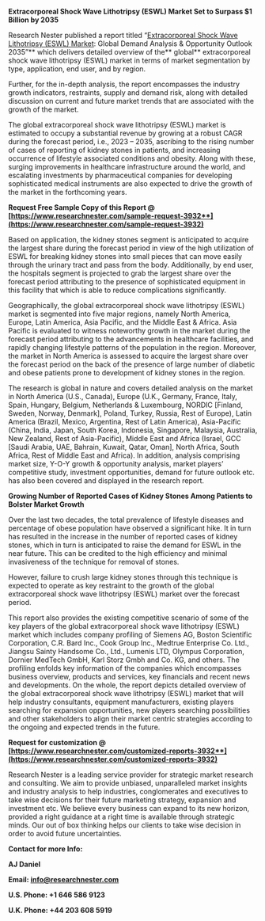 ﻿**Extracorporeal Shock Wave Lithotripsy (ESWL) Market<a name="_hlk95332286"></a> Set to Surpass $1 Billion by 2035**

Research Nester published a report titled “[Extracorporeal Shock Wave Lithotripsy (ESWL) Market](https://www.researchnester.com/reports/extracorporeal-shock-wave-lithotripsy-eswl-market/3932): Global Demand Analysis & Opportunity Outlook 2035”** which delivers detailed overview of the** global** extracorporeal shock wave lithotripsy (ESWL) market in terms of market segmentation by type, application, end user, and by region.

Further, for the in-depth analysis, the report encompasses the industry growth indicators, restraints, supply and demand risk, along with detailed discussion on current and future market trends that are associated with the growth of the market.

The global extracorporeal shock wave lithotripsy (ESWL) market is estimated to occupy a substantial revenue by growing at a robust CAGR<a name="_hlk91521038"></a> during the forecast period, i.e., 2023 – 2035, ascribing to the rising number of cases of reporting of kidney stones in patients, and increasing occurrence of lifestyle associated conditions and obesity. Along with these, surging improvements in healthcare infrastructure around the world, and escalating investments by pharmaceutical companies for developing sophisticated medical instruments are also expected to drive the growth of the market in the forthcoming years. 

**Request Free Sample Copy of this Report @ [https://www.researchnester.com/sample-request-3932**](https://www.researchnester.com/sample-request-3932)**

Based on application, the kidney stones segment is anticipated to acquire the largest share during the forecast period in view of the high utilization of ESWL for breaking kidney stones into small pieces that can move easily through the urinary tract and pass from the body. Additionally, by end user, the hospitals segment is projected to grab the largest share over the forecast period attributing to the presence of sophisticated equipment in this facility that which is able to reduce complications significantly. 

Geographically, the global extracorporeal shock wave lithotripsy (ESWL) market is segmented into five major regions, namely North America, Europe, Latin America, Asia Pacific, and the Middle East & Africa. Asia Pacific is evaluated to witness noteworthy growth in the market during the forecast period attributing to the advancements in healthcare facilities, and rapidly changing lifestyle patterns of the population in the region. Moreover, the market in North America is assessed to acquire the largest share over the forecast period on the back of the presence of large number of diabetic and obese patients prone to development of kidney stones in the region.

The research is global in nature and covers detailed analysis on the market in North America (U.S., Canada), Europe (U.K., Germany, France, Italy, Spain, Hungary, Belgium, Netherlands & Luxembourg, NORDIC [Finland, Sweden, Norway, Denmark], Poland, Turkey, Russia, Rest of Europe), Latin America (Brazil, Mexico, Argentina, Rest of Latin America), Asia-Pacific (China, India, Japan, South Korea, Indonesia, Singapore, Malaysia, Australia, New Zealand, Rest of Asia-Pacific), Middle East and Africa (Israel, GCC [Saudi Arabia, UAE, Bahrain, Kuwait, Qatar, Oman], North Africa, South Africa, Rest of Middle East and Africa). In addition, analysis comprising market size, Y-O-Y growth & opportunity analysis, market players’ competitive study, investment opportunities, demand for future outlook etc. has also been covered and displayed in the research report.

**Growing Number of Reported Cases of Kidney Stones Among Patients to Bolster Market Growth**

Over the last two decades, the total prevalence of lifestyle diseases and percentage of obese population have observed a significant hike. It in turn has resulted in the increase in the number of reported cases of kidney stones, which in turn is anticipated to raise the demand for ESWL in the near future. This can be credited to the high efficiency and minimal invasiveness of the technique for removal of stones.

However, failure to crush large kidney stones through this technique is expected to operate as key restraint to the growth of the global extracorporeal shock wave lithotripsy (ESWL) market over the forecast period.

This report also provides the existing competitive scenario of some of the key players of the global extracorporeal shock wave lithotripsy (ESWL) market which includes company profiling of Siemens AG, Boston Scientific Corporation, C.R. Bard Inc., Cook Group Inc., Medtrue Enterprise Co. Ltd., Jiangsu Sainty Handsome Co., Ltd., Lumenis LTD, Olympus Corporation, Dornier MedTech GmbH, Karl Storz Gmbh and Co. KG, and others. The profiling enfolds key information of the companies which encompasses business overview, products and services, key financials and recent news and developments. On the whole, the report depicts detailed overview of the global extracorporeal shock wave lithotripsy (ESWL) market that will help industry consultants, equipment manufacturers, existing players searching for expansion opportunities, new players searching possibilities and other stakeholders to align their market centric strategies according to the ongoing and expected trends in the future. 

**Request for customization @ [https://www.researchnester.com/customized-reports-3932**](https://www.researchnester.com/customized-reports-3932)**

Research Nester is a leading service provider for strategic market research and consulting. We aim to provide unbiased, unparalleled market insights and industry analysis to help industries, conglomerates and executives to take wise decisions for their future marketing strategy, expansion and investment etc. We believe every business can expand to its new horizon, provided a right guidance at a right time is available through strategic minds. Our out of box thinking helps our clients to take wise decision in order to avoid future uncertainties.

**Contact for more Info:**

**AJ Daniel**

**Email: info@researchnester.com**

**U.S. Phone: +1 646 586 9123** 

**U.K. Phone: +44 203 608 5919**
